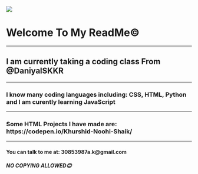 <html>
  <body>
    <img src=https://png.pngtree.com/thumb_back/fw800/background/20231105/pngtree-mesmerizing-gradient-ethereal-blend-of-neon-mist-ink-water-and-magic-image_13767275.png>
    <h1> Welcome To My ReadMe©️ </h1>
    <hr>
    <h2> I am currently taking a coding class From @DaniyalSKKR</h2>
    <hr>
    <h3>I know many coding languages including: CSS, HTML, Python and I am curently learning JavaScript</h3>
    <hr>
    <h3>Some HTML Projects I have made are: https://codepen.io/Khurshid-Noohi-Shaik/</h3>
    <hr>
    <h4>You can talk to me at: 30853987a.k@gmail.com</h4>
    <h5>NO COPYING ALLOWED😊</h5>
  </body>
</html>
<!--
**catsrule005/catsrule005** is a ✨ _special_ ✨ repository because its `README.md` (this file) appears on your GitHub profile.

Here are some ideas to get you started:

- 🔭 I’m currently working on ...
- 🌱 I’m currently learning ...
- 👯 I’m looking to collaborate on ...
- 🤔 I’m looking for help with ...
- 💬 Ask me about ...
- 📫 How to reach me: ...
- 😄 Pronouns: ...
- ⚡ Fun fact: ...
-->
